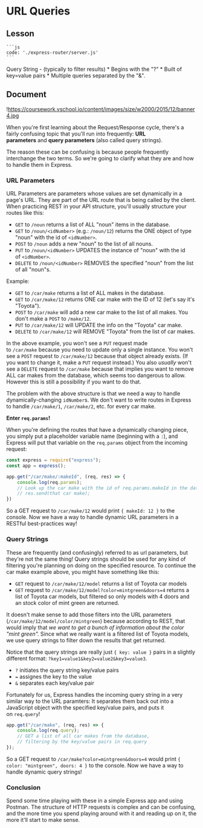 # URL Queries

## Lesson
    ```js
    code: './express-router/server.js'
    ```
Query String - (typically to filter results)
    * Begins with the "?"
    * Built of key=value pairs
    * Multiple queries separated by the "&". 

## Document

!https://coursework.vschool.io/content/images/size/w2000/2015/12/banner4.jpg

When you're first learning about the Request/Response cycle, there's a fairly confusing topic that you'll run into frequently: **URL parameters** and **query parameters** (also called query strings).

The reason these can be confusing is because people frequently interchange the two terms. So we're going to clarify what they are and how to handle them in Express.

### **URL Parameters**

URL Parameters are parameters whose values are set dynamically in a page's URL. They are part of the URL route that is being called by the client. When practicing REST in your API structure, you'll usually structure your routes like this:

- `GET` to `/noun` returns a list of ALL "noun" items in the database.
- `GET` to `/noun/<idNumber>` (e.g.: `/noun/12`) returns the ONE object of type "noun" with the id of `<idNumber>`.
- `POST` to `/noun` adds a new "noun" to the list of all nouns.
- `PUT` to `/noun/<idNumber>` UPDATES the instance of "noun" with the id of `<idNumber>`.
- `DELETE` to `/noun/<idNumber>` REMOVES the specified "noun" from the list of all "noun"s.

Example:

- `GET` to `/car/make` returns a list of ALL makes in the database.
- `GET` to `/car/make/12` returns ONE car make with the ID of 12 (let's say it's "Toyota").
- `POST` to `/car/make` will add a new car make to the list of all makes. You don't make a `POST` to `/make/12`.
- `PUT` to `/car/make/12` will UPDATE the info on the "Toyota" car make.
- `DELETE` to `/car/make/12` will REMOVE "Toyota" from the list of car makes.

In the above example, you won't see a `PUT` request made to `/car/make` because you need to update only a single instance. You won't see a `POST` request to `/car/make/12` because that object already exists. (If you want to change it, make a `PUT` request instead.) You also *usually* won't see a `DELETE` request to `/car/make` because that implies you want to remove ALL car makes from the database, which seems too dangerous to allow. However this is still a possibility if you want to do that.

The problem with the above structure is that we need a way to handle dynamically-changing `idNumber`s. We don't want to write routes in Express to handle `/car/make/1`, `/car/make/2`, etc. for every car make.

**Enter `req.params`!**

When you're defining the routes that have a dynamically changing piece, you simply put a placeholder variable name (beginning with a `:`), and Express will put that variable on the `req.params` object from the incoming request:

```jsx
const express = require("express");
const app = express();

app.get("/car/make/:makeId", (req, res) => {
    console.log(req.params);
    // Look up the car make with the id of req.params.makeId in the database
    // res.send(that car make);
})

```

So a GET request to `/car/make/12` would print `{ makeId: 12 }` to the console. Now we have a way to handle dynamic URL parameters in a RESTful best-practices way!

### **Query Strings**

These are frequently (and confusingly) referred to as url parameters, but they're not the same thing! Query strings should be used for any kind of filtering you're planning on doing on the specified resource. To continue the car make example above, you might have something like this:

- `GET` request to `/car/make/12/model` returns a list of Toyota car models
- `GET` request to `/car/make/12/model?color=mintgreen&doors=4` returns a list of Toyota car models, but filtered so only models with 4 doors and an stock color of mint green are returned.

It doesn't make sense to add those filters into the URL parameters (`/car/make/12/model/color/mintgreen`) because according to REST, that would imply that *we want to get a bunch of information about the color "mint green".* Since what we really want is a filtered list of Toyota models, we use query strings to filter down the results that get returned.

Notice that the query strings are really just `{ key: value }` pairs in a slightly different format: `?key1=value1&key2=value2&key3=value3`.

- `?` initiates the query string key/value pairs
- `=` assignes the key to the value
- `&` separates each key/value pair

Fortunately for us, Express handles the incoming query string in a very similar way to the URL paramters: It separates them back out into a JavaScript object with the specified key/value pairs, and puts it on `req.query`!

```jsx
app.get("/car/make", (req, res) => {
    console.log(req.query);
    // GET a list of all car makes from the database,
    // filtering by the key/value pairs in req.query
});

```

So a GET request to `/car/make?color=mintgreen&doors=4` would print `{ color: "mintgreen", doors: 4 }` to the console. Now we have a way to handle dynamic query strings!

### **Conclusion**

Spend some time playing with these in a simple Express app and using Postman. The structure of HTTP requests is complex and can be confusing, and the more time you spend playing around with it and reading up on it, the more it'll start to make sense.